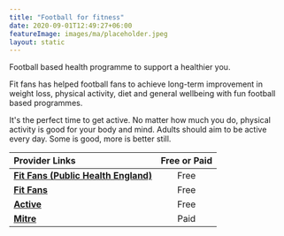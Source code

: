 ```yaml
---
title: "Football for fitness"
date: 2020-09-01T12:49:27+06:00
featureImage: images/ma/placeholder.jpeg
layout: static
---
```


Football based health programme to support a healthier you.

Fit fans has helped football fans to achieve long-term improvement in weight loss, physical activity, diet and general wellbeing with fun football based programmes.

It's the perfect time to get active. No matter how much you do, physical activity is good for your body and mind. Adults should aim to be active every day. Some is good, more is better still.

| Provider Links      | Free or Paid  |  
| :-----------          | :--------------:      |  
| [**Fit Fans (Public Health England)**](https://www.efl.com/news/2020/november/how-the-fit-fans-programme-is-changing-lives-for-the-better/) | Free | 
| [**Fit Fans**](https://www.efltrust.com/mens-health-month-how-fit-fans-is-providing-benefits-beyond-weight-loss/) | Free | 
| [**Active**](https://www.active.com/fitness/articles/5-fun-activities-to-help-you-get-fit) | Free | 
| [**Mitre**](https://www.mitre.com/) | Paid | 
  

<br/><br/>






